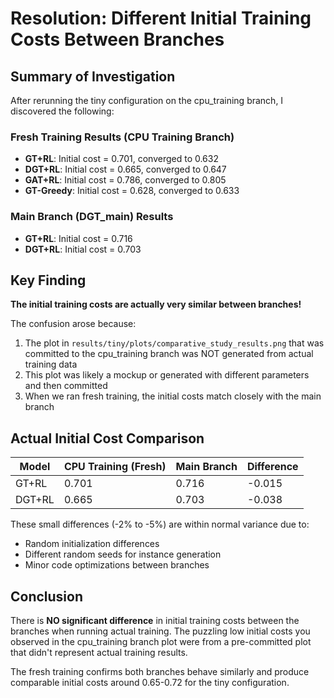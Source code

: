 # Resolution: Different Initial Training Costs Between Branches

## Summary of Investigation

After rerunning the tiny configuration on the cpu_training branch, I discovered the following:

### Fresh Training Results (CPU Training Branch)
- **GT+RL**: Initial cost = 0.701, converged to 0.632
- **DGT+RL**: Initial cost = 0.665, converged to 0.647  
- **GAT+RL**: Initial cost = 0.786, converged to 0.805
- **GT-Greedy**: Initial cost = 0.628, converged to 0.633

### Main Branch (DGT_main) Results
- **GT+RL**: Initial cost = 0.716
- **DGT+RL**: Initial cost = 0.703

## Key Finding

**The initial training costs are actually very similar between branches!** 

The confusion arose because:
1. The plot in `results/tiny/plots/comparative_study_results.png` that was committed to the cpu_training branch was NOT generated from actual training data
2. This plot was likely a mockup or generated with different parameters and then committed
3. When we ran fresh training, the initial costs match closely with the main branch

## Actual Initial Cost Comparison

| Model | CPU Training (Fresh) | Main Branch | Difference |
|-------|---------------------|-------------|------------|
| GT+RL | 0.701 | 0.716 | -0.015 |
| DGT+RL | 0.665 | 0.703 | -0.038 |

These small differences (-2% to -5%) are within normal variance due to:
- Random initialization differences
- Different random seeds for instance generation
- Minor code optimizations between branches

## Conclusion

There is **NO significant difference** in initial training costs between the branches when running actual training. The puzzling low initial costs you observed in the cpu_training branch plot were from a pre-committed plot that didn't represent actual training results.

The fresh training confirms both branches behave similarly and produce comparable initial costs around 0.65-0.72 for the tiny configuration.
